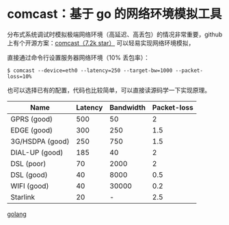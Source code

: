 # comcast：基于 go 的网络环境模拟工具

分布式系统调试时模拟极端网络环境（高延迟、高丢包）的情况非常重要，github 上有个开源方案：[comcast（7.2k star）](https://github.com/tylertreat/comcast) 可以轻易实现网络环境模拟，

直接通过命令行设置服务器网络环境（10% 丢包率）：

```
$ comcast --device=eth0 --latency=250 --target-bw=1000 --packet-loss=10%
```

也可以选择已有的配置，代码也比较简单，可以直接读源码学一下实现原理。

| Name            | Latency | Bandwidth | Packet-loss |
| --------------- | ------- | --------- | ----------- |
| GPRS (good)     | 500     | 50        | 2           |
| EDGE (good)     | 300     | 250       | 1.5         |
| 3G/HSDPA (good) | 250     | 750       | 1.5         |
| DIAL-UP (good)  | 185     | 40        | 2           |
| DSL (poor)      | 70      | 2000      | 2           |
| DSL (good)      | 40      | 8000      | 0.5         |
| WIFI (good)     | 40      | 30000     | 0.2         |
| Starlink        | 20      | -         | 2.5         |

[golang](https://hackertalk.net/tags/golang)
